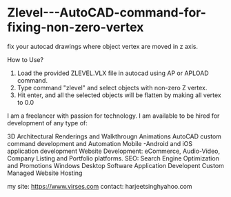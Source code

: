 # Zlevel---AutoCAD-command-for-fixing-non-zero-vertex
fix your autocad drawings where object vertex are moved in z axis.

How to Use?
1. Load the provided ZLEVEL.VLX file in autocad using AP or APLOAD command.
2. Type command "zlevel" and select objects with non-zero Z vertex.
3. Hit enter, and all the selected objects will be flatten by making all vertex to 0.0

I am a freelancer with passion for technology. I am available to be hired for development of any type of:

3D Architectural Renderings and Walkthrougn Animations
AutoCAD custom command development and Automation
Mobile -Android and iOS application development
Website Development: eCommerce, Audio-Video, Company Listing and Portfolio platforms.
SEO: Search Engine Optimization and Promotions 
Windows Desktop Software Application Developent Custom Managed Website Hosting

my site: https://www.virses.com
contact: harjeetsingh<at>yahoo.com
